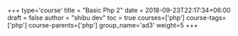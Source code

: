 +++
type='course'
title = "Basic Php 2"
date = 2018-09-23T22:17:34+06:00
draft = false
author = "shibu dev"
toc = true
courses=['php']
course-tags=['php']
course-parents=['php']
group_name='ad3'
weight=5
+++

<!-- All taxonomy write plural format -->
